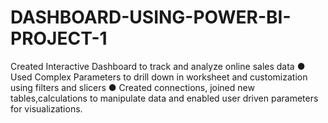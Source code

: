 # DASHBOARD-USING-POWER-BI-PROJECT-1
Created Interactive Dashboard to track and analyze online sales data ● Used Complex Parameters to drill down in worksheet and customization using filters and slicers ● Created connections, joined new tables,calculations to manipulate data and enabled user driven parameters for visualizations. 
